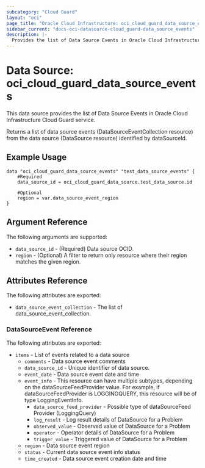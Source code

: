 ```yaml
---
subcategory: "Cloud Guard"
layout: "oci"
page_title: "Oracle Cloud Infrastructure: oci_cloud_guard_data_source_events"
sidebar_current: "docs-oci-datasource-cloud_guard-data_source_events"
description: |-
  Provides the list of Data Source Events in Oracle Cloud Infrastructure Cloud Guard service
---
```


# Data Source: oci_cloud_guard_data_source_events
This data source provides the list of Data Source Events in Oracle Cloud Infrastructure Cloud Guard service.

Returns a list of data source events
(DataSourceEventCollection  resource) from the data source
(DataSource resource) identified by dataSourceId.


## Example Usage

```hcl
data "oci_cloud_guard_data_source_events" "test_data_source_events" {
	#Required
	data_source_id = oci_cloud_guard_data_source.test_data_source.id

	#Optional
	region = var.data_source_event_region
}
```

## Argument Reference

The following arguments are supported:

* `data_source_id` - (Required) Data source OCID.
* `region` - (Optional) A filter to return only resource where their region matches the given region.


## Attributes Reference

The following attributes are exported:

* `data_source_event_collection` - The list of data_source_event_collection.

### DataSourceEvent Reference

The following attributes are exported:

* `items` - List of events related to a data source
	* `comments` - Data source event comments
	* `data_source_id` - Unique identifier of data source.
	* `event_date` - Data source event date and time
	* `event_info` - This resource can have multiple subtypes, depending on the dataSourceFeedProvider value. For example, if dataSourceFeedProvider is LOGGINGQUERY, this resource will be of type LoggingEventInfo. 
		* `data_source_feed_provider` - Possible type of dataSourceFeed Provider (LoggingQuery)
		* `log_result` - Log result details of DataSource for a Problem
		* `observed_value` - Observed value of DataSource for a Problem
		* `operator` - Operator details of DataSource for a Problem
		* `trigger_value` - Triggered value of DataSource for a Problem
	* `region` - Data source event region
	* `status` - Current data source event info status
	* `time_created` - Data source event creation date and time
